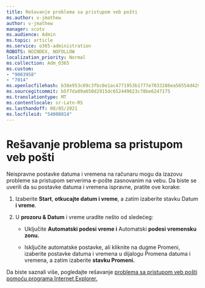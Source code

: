 ```yaml
---
title: Rešavanje problema sa pristupom veb pošti
ms.author: v-jmathew
author: v-jmathew
manager: scotv
ms.audience: Admin
ms.topic: article
ms.service: o365-administration
ROBOTS: NOINDEX, NOFOLLOW
localization_priority: Normal
ms.collection: Adm_O365
ms.custom:
- "9003958"
- "7014"
ms.openlocfilehash: b38e953c69c3fbc0e1ac4771953b1777e7033286ea56554d42952c2df696bd70
ms.sourcegitcommit: b5f7da89a650d2915dc652449623c78be6247175
ms.translationtype: MT
ms.contentlocale: sr-Latn-RS
ms.lasthandoff: 08/05/2021
ms.locfileid: "54008014"
---
```

# <a name="troubleshoot-problems-with-accessing-webmail"></a>Rešavanje problema sa pristupom veb pošti

Neispravne postavke datuma i vremena na računaru mogu da izazovu probleme sa pristupom serverima e-pošte zasnovanim na vebu. Da biste se uverili da su postavke datuma i vremena ispravne, pratite ove korake:

1. Izaberite **Start**, **otkucajte datum i vreme**, a zatim izaberite stavku Datum **i vreme**.
2. U **prozoru & Datum** i vreme uradite nešto od sledećeg:

    - Uključite **Automatski podesi vreme i** Automatski **podesi vremensku zonu.**

    - Isključite automatske postavke, ali  kliknite na  dugme  Promeni, izaberite  postavke datuma i vremena u dijalogu Promena datuma i vremena, a zatim izaberite **stavku Promeni.**

Da biste saznali više, pogledajte rešavanje [problema sa pristupom veb pošti pomoću programa Internet Explorer.](https://answers.microsoft.com/windows/forum/all/problem-accessing-email-through-ie/41f871f3-6df3-4bc9-a5bd-7f71651a2888)
